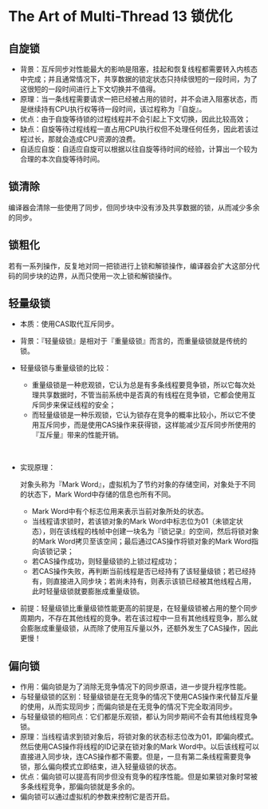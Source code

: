 # The Art of Multi-Thread 13 锁优化

## 自旋锁

- 背景：互斥同步对性能最大的影响是阻塞，挂起和恢复线程都需要转入内核态中完成；并且通常情况下，共享数据的锁定状态只持续很短的一段时间，为了这很短的一段时间进行上下文切换并不值得。
- 原理：当一条线程需要请求一把已经被占用的锁时，并不会进入阻塞状态，而是继续持有CPU执行权等待一段时间，该过程称为『自旋』。
- 优点：由于自旋等待锁的过程线程并不会引起上下文切换，因此比较高效；
- 缺点：自旋等待过程线程一直占用CPU执行权但不处理任何任务，因此若该过程过长，那就会造成CPU资源的浪费。
- 自适应自旋：自适应自旋可以根据以往自旋等待时间的经验，计算出一个较为合理的本次自旋等待时间。



## 锁清除

编译器会清除一些使用了同步，但同步块中没有涉及共享数据的锁，从而减少多余的同步。



## 锁粗化

若有一系列操作，反复地对同一把锁进行上锁和解锁操作，编译器会扩大这部分代码的同步块的边界，从而只使用一次上锁和解锁操作。



## 轻量级锁

- 本质：使用CAS取代互斥同步。

- 背景：『轻量级锁』是相对于『重量级锁』而言的，而重量级锁就是传统的锁。

- 轻量级锁与重量级锁的比较：

  - 重量级锁是一种悲观锁，它认为总是有多条线程要竞争锁，所以它每次处理共享数据时，不管当前系统中是否真的有线程在竞争锁，它都会使用互斥同步来保证线程的安全；
  - 而轻量级锁是一种乐观锁，它认为锁存在竞争的概率比较小，所以它不使用互斥同步，而是使用CAS操作来获得锁，这样能减少互斥同步所使用的『互斥量』带来的性能开销。

  ​

- 实现原理：

   对象头称为『Mark Word』，虚拟机为了节约对象的存储空间，对象处于不同的状态下，Mark Word中存储的信息也所有不同。

  - Mark Word中有个标志位用来表示当前对象所处的状态。
  - 当线程请求锁时，若该锁对象的Mark Word中标志位为01（未锁定状态），则在该线程的栈帧中创建一块名为『锁记录』的空间，然后将锁对象的Mark Word拷贝至该空间；最后通过CAS操作将锁对象的Mark Word指向该锁记录；
  - 若CAS操作成功，则轻量级锁的上锁过程成功；
  - 若CAS操作失败，再判断当前线程是否已经持有了该轻量级锁；若已经持有，则直接进入同步块；若尚未持有，则表示该锁已经被其他线程占用，此时轻量级锁就要膨胀成重量级锁。

- 前提：轻量级锁比重量级锁性能更高的前提是，在轻量级锁被占用的整个同步周期内，不存在其他线程的竞争。若在该过程中一旦有其他线程竞争，那么就会膨胀成重量级锁，从而除了使用互斥量以外，还额外发生了CAS操作，因此更慢！



## 偏向锁

- 作用：偏向锁是为了消除无竞争情况下的同步原语，进一步提升程序性能。
- 与轻量级锁的区别：轻量级锁是在无竞争的情况下使用CAS操作来代替互斥量的使用，从而实现同步；而偏向锁是在无竞争的情况下完全取消同步。
- 与轻量级锁的相同点：它们都是乐观锁，都认为同步期间不会有其他线程竞争锁。
- 原理：当线程请求到锁对象后，将锁对象的状态标志位改为01，即偏向模式。然后使用CAS操作将线程的ID记录在锁对象的Mark Word中。以后该线程可以直接进入同步块，连CAS操作都不需要。但是，一旦有第二条线程需要竞争锁，那么偏向模式立即结束，进入轻量级锁的状态。
- 优点：偏向锁可以提高有同步但没有竞争的程序性能。但是如果锁对象时常被多条线程竞争，那偏向锁就是多余的。
- 偏向锁可以通过虚拟机的参数来控制它是否开启。
